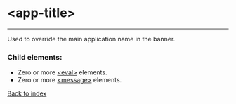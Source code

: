 # \<app-title>

---

Used to override the main application name in the banner.

### Child elements:
* Zero or more [\<eval>](./eval.md) elements. 
* Zero or more [\<message>](./message.md) elements.

[Back to index](./README.md)